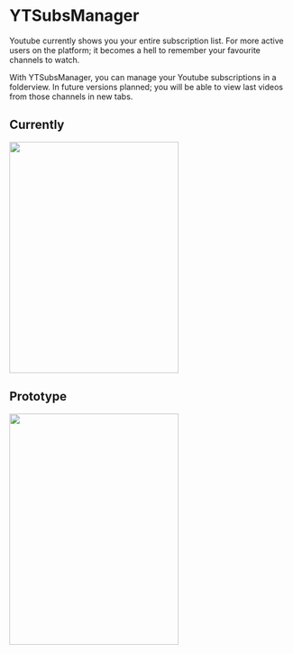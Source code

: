 # YTSubsManager

Youtube currently shows you your entire subscription list. For more active users on the platform; it becomes a hell to remember your favourite channels to watch. 

With YTSubsManager, you can manage your Youtube subscriptions in a folderview. In future versions planned; you will be able to view last videos from those channels in new tabs.

## Currently

<img src="http://gss.gs/mVs.jpg" height=410 width=300 >

## Prototype

<img src="http://gss.gs/VJm.jpg" height=410 width=300 >

